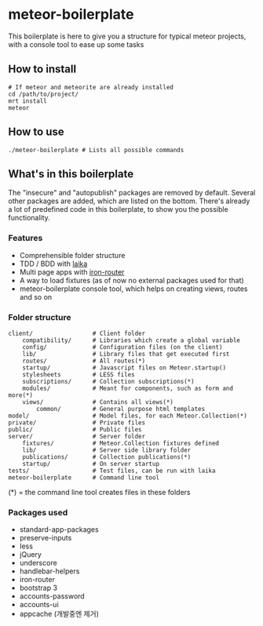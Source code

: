 # meteor-boilerplate

This boilerplate is here to give you a structure for typical meteor projects, with a console tool to ease up some tasks

## How to install
```
# If meteor and meteorite are already installed
cd /path/to/project/
mrt install
meteor
```

## How to use
```
./meteor-boilerplate # Lists all possible commands 
```

## What's in this boilerplate

The "insecure" and "autopublish" packages are removed by default. Several other packages are added, which are listed on the bottom. There's already a lot of predefined code in this boilerplate, to show you the possible functionality.

### Features

* Comprehensible folder structure
* TDD / BDD with [laika](http://arunoda.github.io/laika/)
* Multi page apps with [iron-router](https://github.com/EventedMind/iron-router)
* A way to load fixtures (as of now no external packages used for that)
* meteor-boilerplate console tool, which helps on creating views, routes and so on


### Folder structure

```
client/ 				# Client folder
    compatibility/      # Libraries which create a global variable
    config/             # Configuration files (on the client)
	lib/                # Library files that get executed first
    routes/             # All routes(*)
    startup/            # Javascript files on Meteor.startup()
    stylesheets         # LESS files
    subscriptions/      # Collection subscriptions(*)
    modules/            # Meant for components, such as form and more(*)
	views/			    # Contains all views(*)
	    common/         # General purpose html templates
model/  				# Model files, for each Meteor.Collection(*)
private/                # Private files
public/                 # Public files
server/					# Server folder
    fixtures/           # Meteor.Collection fixtures defined
    lib/                # Server side library folder
    publications/       # Collection publications(*)
    startup/            # On server startup
tests/					# Test files, can be run with laika
meteor-boilerplate		# Command line tool
```

(*) = the command line tool creates files in these folders

### Packages used

* standard-app-packages
* preserve-inputs
* less
* jQuery
* underscore
* handlebar-helpers
* iron-router
* bootstrap 3
* accounts-password
* accounts-ui
* appcache (개발중엔 제거)
